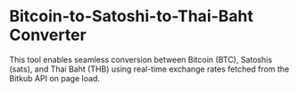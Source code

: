 # Bitcoin-to-Satoshi-to-Thai-Baht Converter
This tool enables seamless conversion between Bitcoin (BTC), Satoshis (sats), and Thai Baht (THB) using real-time exchange rates fetched from the Bitkub API on page load.
